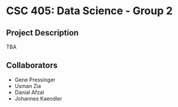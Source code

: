 # CSC 405: Data Science - Group 2

## Project Description
TBA

## Collaborators
* Gene Pressinger
* Usman Zia
* Danial Afzal
* Johannes Kaendler
